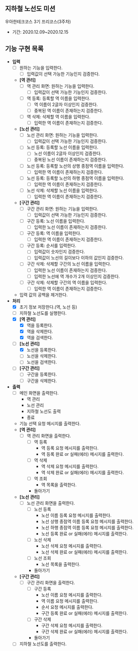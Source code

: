## 지하철 노선도 미션 
우아한테크코스 3기 프리코스(3주차)
* 기간: 2020.12.09~2020.12.15

## 기능 구현 목록
* **입력**
  + [ ] 원하는 기능을 입력한다.
    - [ ] 입력값이 선택 가능한 기능인지 검증한다.
  + **[역 관리]**
    - [ ] 역 관리 화면: 원하는 기능을 입력한다.
      - [ ] 입력값이 선택 가능한 기능인지 검증한다.
    - [ ] 역 등록: 등록할 역 이름을 입력한다.
      - [ ] 역 이름이 2글자 이상인지 검증한다.
      - [ ] 중복된 역 이름이 존재하는지 검증한다.
    - [ ] 역 삭제: 삭제할 역 이름을 입력한다.
      - [ ] 입력한 역 이름이 존재하는지 검증한다.
  + **[노선 관리]**
    - [ ] 노선 관리 화면: 원하는 기능을 입력한다.
      - [ ] 입력값이 선택 가능한 기능인지 검증한다.
    - [ ] 노선 등록: 등록할 노선 이름을 입력한다.
      - [ ] 노선 이름이 2글자 이상인지 검증한다.
      - [ ] 중복된 노선 이름이 존재하는지 검증한다.
    - [ ] 노선 등록: 등록할 노선의 상행 종점역 이름을 입력한다.
      - [ ] 입력한 역 이름이 존재하는지 검증한다.
    - [ ] 노선 등록: 등록할 노선의 하행 종점역 이름을 입력한다.
      - [ ] 입력한 역 이름이 존재하는지 검증한다.
    - [ ] 노선 삭제: 삭제할 노선 이름을 입력한다.
      - [ ] 입력한 역 이름이 존재하는지 검증한다.
  + **[구간 관리]**
    - [ ] 구간 관리 화면: 원하는 기능을 입력한다.
      - [ ] 입력값이 선택 가능한 기능인지 검증한다.
    - [ ] 구간 등록: 노선 이름을 입력한다.
      - [ ] 입력한 노선 이름이 존재하는지 검증한다.
    - [ ] 구간 등록: 역 이름을 입력한다.
      - [ ] 입력한 역 이름이 존재하는지 검증한다.
    - [ ] 구간 등록: 순서를 입력한다.
      - [ ] 입력값이 숫자인지 검증한다.
      - [ ] 입력값이 노선의 길이보다 이하의 값인지 검증한다.
    - [ ] 구간 삭제: 삭제할 구간의 노선 이름을 입력한다.
      - [ ] 입력한 노선 이름이 존재하는지 검증한다.
      - [ ] 입력한 노선에 역 개수가 2개 이상인지 검증한다.
    - [ ] 구간 삭제: 삭제할 구간의 역 이름을 입력한다.
      - [ ] 입력한 역 이름이 존재하는지 검증한다.
  + 입력 값의 공백을 제거한다.
* **처리**
  + [x] 초기 정보 저장한다.(역, 노선 등)
  + [ ] 지하철 노선도를 실행한다.
  + [x] **[역 관리]**
    - [x] 역을 등록한다.
    - [x] 역을 삭제한다.
    - [x] 역을 검색한다.
  + [ ] **[노선 관리]**
    - [x] 노선을 등록한다.
    - [ ] 노선을 삭제한다.
    - [ ] 노선을 검색한다.
  + [ ] **[구간 관리]**
    - [ ] 구간을 등록한다.
    - [ ] 구간을 삭제한다.
* **출력**
  + [ ] 메인 화면을 출력한다.
    - 역 관리
    - 노선 관리
    - 지하철 노선도 출력
    - 종료
  + 기능 선택 요청 메시지를 출력한다.
  + **[역 관리]**
    - [ ] 역 관리 화면을 출력한다.
      - [ ] 역 등록
        - 역 등록 요청 메시지를 출력한다.
        - 역 등록 완료 or 실패(에러) 메시지를 출력한다.
      - [ ] 역 삭제
        - 역 삭제 요청 메시지를 출력한다.
        - 역 삭제 완료 or 실패(에러) 메시지를 출력한다.
      - [ ] 역 조회
        - 역 목록을 출력한다.
      - 돌아가기
  + **[노선 관리]**
    - [ ] 노선 관리 화면을 출력한다.
      - [ ] 노선 등록
        - 노선 이름 등록 요청 메시지를 출력한다.
        - 노선 상행 종점역 이름 등록 요청 메시지를 출력한다.
        - 노선 하행 종점역 이름 등록 요청 메시지를 출력한다.
        - 노선 등록 완료 or 실패(에러) 메시지를 출력한다.
      - [ ] 노선 삭제
        - 노선 삭제 요청 메시지를 출력한다.
        - 노선 삭제 완료 or 실패(에러) 메시지를 출력한다.
      - [ ] 노선 조회
        - 노선 목록을 출력한다.
      - 돌아가기
  + **[구간 관리]**
    - [ ] 구간 관리 화면을 출력한다.
      - [ ] 구간 등록
        - 노선 이름 요청 메시지를 출력한다.
        - 역 이름 요청 메시지를 출력한다.
        - 순서 요청 메시지를 출력한다.
        - 구간 등록 완료 or 실패(에러) 메시지를 출력한다.
      - [ ] 구간 삭제
        - 구간 삭제 요청 메시지를 출력한다.
        - 구간 삭제 완료 or 실패(에러) 메시지를 출력한다.
      - 돌아가기
  + [ ] 지하철 노선도를 출력한다.